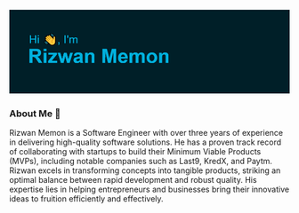 ![## Hello <img src="https://github.com/TheDudeThatCode/TheDudeThatCode/blob/master/Assets/Hi.gif" width="29px">, I'm [Rizwan!](https://rizwanmemon.netlify.app/)](https://github.com/rizwan2000rm/rizwan2000rm/blob/master/header.png?raw=true)

### About Me 🚀

Rizwan Memon is a Software Engineer with over three years of experience in delivering high-quality software solutions. He has a proven track record of collaborating with startups to build their Minimum Viable Products (MVPs), including notable companies such as Last9, KredX, and Paytm. Rizwan excels in transforming concepts into tangible products, striking an optimal balance between rapid development and robust quality. His expertise lies in helping entrepreneurs and businesses bring their innovative ideas to fruition efficiently and effectively.
